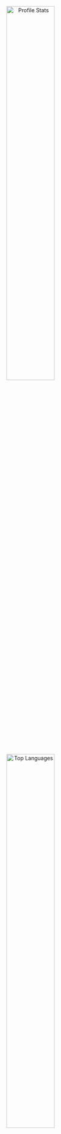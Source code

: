 <!-- https://github.com/anuraghazra/github-readme-stats -->

<!-- Profile Overview -->
<p align='center'>
	<img style='width:50%;height:auto;' alt='Profile Stats' src='https://github-readme-stats.vercel.app/api?username=T3Lakuna&count_private=true&show_icons=true&theme=tokyonight&include_all_commits=true' />
	<img style='width:50%;height:auto;' alt='Top Languages' src='https://github-readme-stats.vercel.app/api/top-langs/?username=T3Lakuna&langs_count=10&layout=compact&theme=tokyonight' />
</p>
